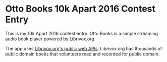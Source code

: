# Otto Books 10k Apart 2016 Contest Entry
This is my 10k Apart 2016 contest entry. Otto Books is a simple streaming audio book player powered by Librivox.org

The app uses [Librivox.org's public web APIs](https://librivox.org/api/info#dev_notes).
Librivox.org has thousands of public domain books that volunteers read and recorded for public domain.

